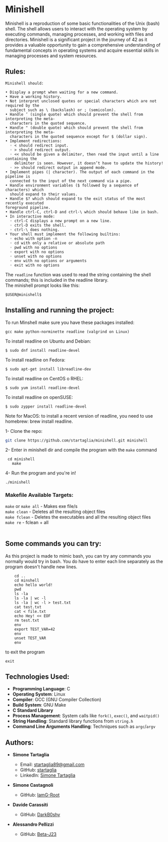 # Minishell

Minishell is a reproduction of some basic functionalities of the Unix (bash) shell.
The shell allows users to interact with the operating system by executing
commands, managing processes, and working with files and directories.
Minishell is a significant project in the journey of 42 as it provides a valuable opportunity
to gain a comprehensive understanding of fundamental concepts
in operating systems and acquire essential skills in managing processes and system resources.

## Rules:

    Minishell should:
  
    • Display a prompt when waiting for a new command.
    • Have a working history.
    • Not interpret unclosed quotes or special characters which are not required by the
      subject such as \ (backslash) or ; (semicolon).
    • Handle ’ (single quote) which should prevent the shell from interpreting the meta-
      characters in the quoted sequence.
    • Handle " (double quote) which should prevent the shell from interpreting the meta-
      characters in the quoted sequence except for $ (dollar sign).
    • Implement redirections:
      ◦ < should redirect input.
      ◦ > should redirect output.
      ◦ << should be given a delimiter, then read the input until a line containing the
        delimiter is seen. However, it doesn’t have to update the history!
      ◦ >> should redirect output in append mode.
    • Implement pipes (| character). The output of each command in the pipeline is
      connected to the input of the next command via a pipe.
    • Handle environment variables ($ followed by a sequence of characters) which
      should expand to their values.
    • Handle $? which should expand to the exit status of the most recently executed
    foreground pipeline.
    • Handle ctrl-C, ctrl-D and ctrl-\ which should behave like in bash.
    • In interactive mode:
      ◦ ctrl-C displays a new prompt on a new line.
      ◦ ctrl-D exits the shell.
      ◦ ctrl-\ does nothing.
    • Your shell must implement the following builtins:
      ◦ echo with option -n
      ◦ cd with only a relative or absolute path
      ◦ pwd with no options
      ◦ export with no options
      ◦ unset with no options
      ◦ env with no options or arguments
      ◦ exit with no options
The ``readline`` function was used to read the string containing the shell commands; this is included in the readline library.</br>
The minishell prompt looks like this:

```
$USER@minishell$
```

## Installing and running the project:

To run Minshell make sure you have these packages installed:

```
gcc make python-norminette readline (valgrind on Linux)
```

To install readline on Ubuntu and Debian:

```
$ sudo dnf install readline-devel
```

To install readline on Fedora:

```
$ sudo apt-get install libreadline-dev
```

To install readline on CentOS o RHEL:

```
$ sudo yum install readline-devel
```

To install readline on openSUSE:

```
$ sudo zypper install readline-devel
```

Note for MacOS: to install a recent version of readline, you need to use homebrew: brew install readline.</br>

1- Clone the repo:
  
  ```sh
  git clone https://github.com/startaglia/minishell.git minishell
  ```

2- Enter in minishell dir and compile the program with the `make` command
	
 ```
  cd minishell
	make
 ```
4- Run the program and you're in!

	./minishell
 
### Makefile Available Targets:

`make` or `make all` - Makes exe file/s</br>
`make clean` - Deletes all the resulting object files  
`make fclean` - Deletes the executables and all the resulting object files  
`make re` - fclean + all
</br></br>

## Some commands you can try:
As this project is made to mimic bash, you can try any commands you normally would try in bash. You do have to enter each line separately as the program doesn't handle new lines.

```
	cd ..
	cd minshell
	echo hello world!
	pwd
	ls -la
	ls -la | wc -l
	ls -la | wc -l > test.txt
	cat test.txt
	cat < file.txt
	echo Hey! << EOF
	rm test.txt
	env
	export TEST_VAR=42
	env
	unset TEST_VAR
	env
 ```
to exit the program

	exit
 
## Technologies Used:

- **Programming Language**: C
- **Operating System**: Linux
- **Compiler**: GCC (GNU Compiler Collection)
- **Build System**: GNU Make
- **C Standard Library**
- **Process Management**: System calls like `fork()`, `exec()`, and `waitpid()`
- **String Handling**: Standard library functions from `string.h`
- **Command Line Arguments Handling**: Techniques such as `argc`/`argv`



## Authors:

- **Simone Tartaglia**
  - Email: [startaglia89@gmail.com](mailto:startaglia89@gmail.com)
  - GitHub: [startaglia](https://github.com/startaglia)
  - LinkedIn: [Simone Tartaglia](https://www.linkedin.com/in/simone-tartaglia-134723248/)

- **Simone Castagnoli**
  - GitHub: [IamG-Root](https://github.com/IamG-Root)

- **Davide Carassiti**
  - GitHub: [DarkB0shy](https://github.com/DarkB0shy)

- **Alessandro Pellizzi**
  - GitHub: [Beta-J23](https://github.com/Beta-J23)
